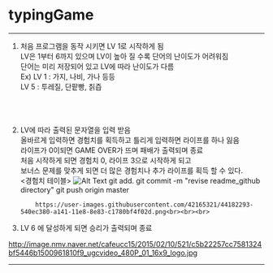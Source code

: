 # typingGame

<hr>




1.  처음 프로그램을 동작 시키면 LV 1로 시작하게 됨<br>
    LV은 1부터 6까지 있으며 LV이 높아 질 수록 단어의 난이도가 어려워짐<br>
    단어는 미리 저장되어 있고 LV에 따라 난이도가 다름<br>
        Ex) LV 1 : 가지, 나비, 가나 등등<br>
            LV 5 : 투레질, 단팥빵, 칡즙<br><br><br><br>
    

2.  LV에 따라 출력된 문자열을 입력 받음<br>
    올바르게 입력하면 경험치를 획득하고 틀리게 입력하면 라이프를 하나 잃음<br>
    라이프가 0이되면 GAME OVER가 뜨며 패배가 출력되며 종료<br>
        처음 시작하게 되면 경험치 0, 라이프 3으로 시작하게 되고<br>
        보너스 문제를 맞추게 되면 더 많은 경험치나 추가 라이프를 획득 할 수 있다.<br>
            <경험치 테이블>
            ![Alt Text](./readme_github/table.png)
            git add.
            git commit -m "revise readme_github directory"
            git push origin master
            
            https://user-images.githubusercontent.com/42165321/44182293-540ec380-a141-11e8-8e83-c1780bf4f02d.png<br><br><br>
        

3.  LV 6 에 달성하게 되면 승리가 출력되며 종료 <br> 

http://image.nmv.naver.net/cafeucc15/2015/02/10/521/c5b22257cc7581324bf5446b1500961810f9_ugcvideo_480P_01_16x9_logo.jpg

<hr/>

